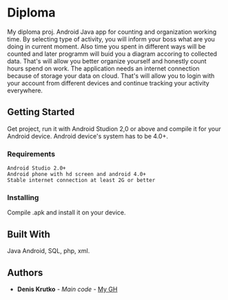 # Diploma

My diploma proj. Android Java app for counting and organization working time. 
By selecting type of activity, you will inform your boss what are you doing in current moment. 
Also time you spent in different ways will be counted and later programm will buid you a diagram accoring to collected data. 
That's will allow you better organize yourself and honestly count hours spend on work.
The application needs an internet connection because of storage your data on cloud. 
That's will allow you to login with your account from different devices and continue tracking your activity everywhere.

## Getting Started

Get project, run it with Android Studion 2,0 or above and compile it for your Android device. Android device's system has to be 4.0+.

### Requirements
```
Android Studio 2.0+
Android phone with hd screen and android 4.0+
Stable internet connection at least 2G or better
```
### Installing

Compile .apk and install it on your device.

## Built With

Java Android, SQL, php, xml.

## Authors

* **Denis Krutko** - *Main code* - [My GH](https://github.com/AwesomeFlax)
